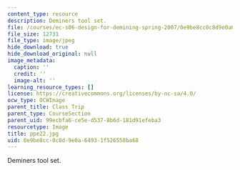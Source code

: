 ```yaml
---
content_type: resource
description: Deminers tool set.
file: /courses/ec-s06-design-for-demining-spring-2007/0e9be8cc0c8d9e0a64931f526558ba68_ppe22.jpg
file_size: 12731
file_type: image/jpeg
hide_download: true
hide_download_original: null
image_metadata:
  caption: ''
  credit: ''
  image-alt: ''
learning_resource_types: []
license: https://creativecommons.org/licenses/by-nc-sa/4.0/
ocw_type: OCWImage
parent_title: Class Trip
parent_type: CourseSection
parent_uid: 99ecbfa6-ce5e-d537-8b6d-181d91efeba3
resourcetype: Image
title: ppe22.jpg
uid: 0e9be8cc-0c8d-9e0a-6493-1f526558ba68
---
```

Deminers tool set.
